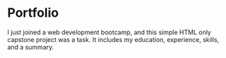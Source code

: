 # Portfolio
I just joined a web development bootcamp, and this simple HTML only capstone project was a task. It includes my education, experience, skills, and a summary. 
